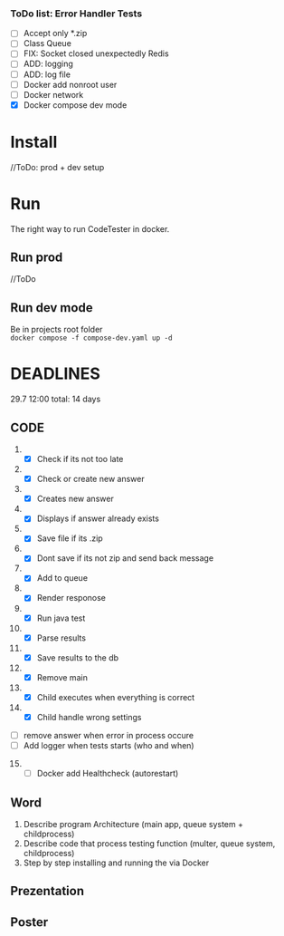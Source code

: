### ToDo list: Error Handler Tests

- [ ] Accept only \*.zip
- [ ] Class Queue
- [ ] FIX: Socket closed unexpectedly Redis
- [ ] ADD: logging
- [ ] ADD: log file
- [ ] Docker add nonroot user
- [ ] Docker network
- [x] Docker compose dev mode

# Install

//ToDo: prod + dev setup

# Run

The right way to run CodeTester in docker.

## Run prod

//ToDo

## Run dev mode

Be in projects root folder <br/>
`docker compose -f compose-dev.yaml up -d`

# DEADLINES

29.7 12:00
total: 14 days

## CODE

1. - [x] Check if its not too late
2. - [x] Check or create new answer
3. - [x] Creates new answer
4. - [x] Displays if answer already exists
5. - [x] Save file if its .zip
6. - [x] Dont save if its not zip and send back message
7. - [x] Add to queue
8. - [x] Render responose 
9. - [x] Run java test
10. - [x] Parse results
11. - [x] Save results to the db
12. - [x] Remove main
13. - [x] Child executes when everything is correct
14. - [x] Child handle wrong settings
- [ ] remove answer when error in process occure 
- [ ] Add logger when tests starts (who and when) 

15. - [ ] Docker add Healthcheck (autorestart)

## Word

1. Describe program Architecture (main app, queue system + childprocess)
2. Describe code that process testing function (multer, queue system, childprocess)
3. Step by step installing and running the via Docker

## Prezentation

## Poster
